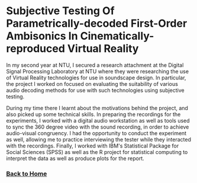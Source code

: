 # Subjective Testing Of Parametrically-decoded First-Order Ambisonics In Cinematically-reproduced Virtual Reality

In my second year at NTU, I secured a research attachment at the Digital Signal Processing Laboratory at NTU where they were researching the use of Virtual Reality technologies for use in soundscape design. In particular, the project I worked on focused on evaluating the suitability of various audio decoding methods for use with such technologies using subjective testing.

During my time there I learnt about the motivations behind the project, and also picked up some technical skills. In preparing the recordings for the experiments, I worked with a digital audio workstation as well as tools used to sync the 360 degree video with the sound recording, in order to achieve audio-visual congruency. I had the opportunity to conduct the experiment as well, allowing me to practice interviewing the tester while they interacted with the recordings. Finally, I worked with IBM's Statistical Package for Social Sciences (SPSS) as well as the R project for statistical computing to interpret the data as well as produce plots for the report. 


### [Back to Home](/)
